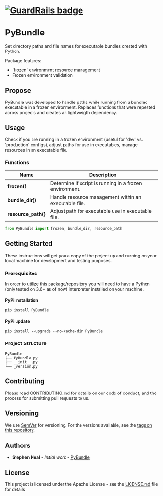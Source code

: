 [![GuardRails badge](https://badges.production.guardrails.io/mrstephenneal/PyBundle.svg)](https://www.guardrails.io)
=======
# PyBundle

Set directory paths and file names for executable bundles created with Python.

Package features:

* 'frozen' environment resource management
* Frozen environment validation

## Propose
PyBundle was developed to handle paths while running from a bundled executable in a frozen environment.  Replaces functions that were repeated across projects and creates an lightweigth dependency.

## Usage
Check if you are running in a frozen environment (useful for 'dev' vs. 'production' configs), adjust paths for use in executables, manage resources in an executable file.


### Functions
| Name | Description
| --- | --- |
| **frozen()** | Determine if script is running in a frozen environment. |
| **bundle_dir()** | Handle resource management within an executable file. |
| **resource_path()** | Adjust path for executable use in executable file. |

```python
from PyBundle import frozen, bundle_dir, resource_path
```

## Getting Started

These instructions will get you a copy of the project up and running on your local machine for development and testing purposes.

### Prerequisites

In order to utilize this package/repository you will need to have a Python (only tested on 3.6+ as of now) interpreter installed on your machine.

#### PyPi installation
```
pip install PyBundle
```

#### PyPi update
```
pip install --upgrade --no-cache-dir PyBundle
```

### Project Structure

```
PyBundle
├── PyBundle.py
├── __init__.py
└── _version.py
```

## Contributing

Please read [CONTRIBUTING.md](https://github.com/mrstephenneal/PyBundle/CONTRIBUTING.md) for details on our code of conduct, and the process for submitting pull requests to us.

## Versioning

We use [SemVer](http://semver.org/) for versioning. For the versions available, see the [tags on this repository](https://github.com/mrstephenneal/PyBundle). 

## Authors

* **Stephen Neal** - *Initial work* - [PyBundle](https://github.com/mrstephenneal)

## License

This project is licensed under the Apache License - see the [LICENSE.md](LICENSE.md) file for details
